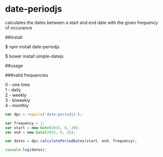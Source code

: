 # date-periodjs
calculates the dates between a start and end date with the given frequency of occurance

##install

$ npm install date-periodjs

$ bower install simple-datejs

##usage

###valid frequencies

0 - one time<br/>
1 - daily<br/>
2 - weekly<br/>
3 - biweekly<br/>
4 - monthly<br/>

```javascript
var dpc = require('date-periodjs');

var frequency = 1;
var start = new Date(2015, 6, 20);
var end = new Date(2015, 6, 25);

var dates = dpc.calculatePeriodDates(start, end, frequency);

console.log(dates);
```
